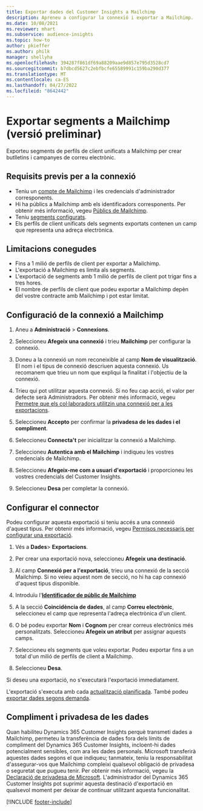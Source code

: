 ```yaml
---
title: Exportar dades del Customer Insights a Mailchimp
description: Apreneu a configurar la connexió i exportar a Mailchimp.
ms.date: 10/08/2021
ms.reviewer: mhart
ms.subservice: audience-insights
ms.topic: how-to
author: pkieffer
ms.author: philk
manager: shellyha
ms.openlocfilehash: 394287f861df69a88209aae9d857e795d3528cd7
ms.sourcegitcommit: b7dbcd5627c2ebfbcfe65589991c159ba290d377
ms.translationtype: MT
ms.contentlocale: ca-ES
ms.lasthandoff: 04/27/2022
ms.locfileid: "8642442"
---
```

# <a name="export-segments-to-mailchimp-preview"></a>Exportar segments a Mailchimp (versió preliminar)

Exporteu segments de perfils de client unificats a Mailchimp per crear butlletins i campanyes de correu electrònic.

## <a name="prerequisites-for-connection"></a>Requisits previs per a la connexió

-   Teniu un [compte de Mailchimp](https://mailchimp.com/) i les credencials d'administrador corresponents.
-   Hi ha públics a Mailchimp amb els identificadors corresponents. Per obtenir més informació, vegeu [Públics de Mailchimp](https://mailchimp.com/help/create-audience/).
-   Teniu [segments configurats](segments.md).
-   Els perfils de client unificats dels segments exportats contenen un camp que representa una adreça electrònica.

## <a name="known-limitations"></a>Limitacions conegudes

- Fins a 1 milió de perfils de client per exportar a Mailchimp.
- L'exportació a Mailchimp es limita als segments.
- L'exportació de segments amb 1 milió de perfils de client pot trigar fins a tres hores. 
- El nombre de perfils de client que podeu exportar a Mailchimp depèn del vostre contracte amb Mailchimp i pot estar limitat.

## <a name="set-up-connection-to-mailchimp"></a>Configuració de la connexió a Mailchimp

1. Aneu a **Administració** > **Connexions**.

1. Seleccioneu **Afegeix una connexió** i trieu **Mailchimp** per configurar la connexió.

1. Doneu a la connexió un nom reconeixible al camp **Nom de visualització**. El nom i el tipus de connexió descriuen aquesta connexió. Us recomanem que trieu un nom que expliqui la finalitat i l'objectiu de la connexió.

1. Trieu qui pot utilitzar aquesta connexió. Si no feu cap acció, el valor per defecte serà Administradors. Per obtenir més informació, vegeu [Permetre que els col·laboradors utilitzin una connexió per a les exportacions](connections.md#allow-contributors-to-use-a-connection-for-exports).

1. Seleccioneu **Accepto** per confirmar la **privadesa de les dades i el compliment**.

1. Seleccioneu **Connecta't** per inicialitzar la connexió a Mailchimp.

1. Seleccioneu **Autentica amb el Mailchimp** i indiqueu les vostres credencials de Mailchimp.

1. Seleccioneu **Afegeix-me com a usuari d'exportació** i proporcioneu les vostres credencials del Customer Insights.

1. Seleccioneu **Desa** per completar la connexió. 

## <a name="configure-the-connector"></a>Configurar el connector

Podeu configurar aquesta exportació si teniu accés a una connexió d'aquest tipus. Per obtenir més informació, vegeu [Permisos necessaris per configurar una exportació](export-destinations.md#set-up-a-new-export).

1. Vés a **Dades**> **Exportacions**.

1. Per crear una exportació nova, seleccioneu **Afegeix una destinació**.

1. Al camp **Connexió per a l'exportació**, trieu una connexió de la secció Mailchimp. Si no veieu aquest nom de secció, no hi ha cap connexió d'aquest tipus disponible.

1. Introduïu l'**[Identificador de públic de Mailchimp](https://mailchimp.com/help/find-audience-id/)**

1. A la secció **Coincidència de dades**, al camp **Correu electrònic**, seleccioneu el camp que representa l'adreça electrònica d'un client. 

1. O bé podeu exportar **Nom** i **Cognom** per crear correus electrònics més personalitzats. Seleccioneu **Afegeix un atribut** per assignar aquests camps.

1. Seleccioneu els segments que voleu exportar. Podeu exportar fins a un total d'un milió de perfils de client a Mailchimp.

1. Seleccioneu **Desa**.

Si deseu una exportació, no s'executarà l'exportació immediatament.

L'exportació s'executa amb cada [actualització planificada](system.md#schedule-tab). També podeu [exportar dades segons demanda](export-destinations.md#run-exports-on-demand). 

## <a name="data-privacy-and-compliance"></a>Compliment i privadesa de les dades

Quan habiliteu Dynamics 365 Customer Insights perquè transmeti dades a Mailchimp, permeteu la transferència de dades fora dels límits de compliment del Dynamics 365 Customer Insights, incloent-hi dades potencialment sensibles, com ara les dades personals. Microsoft transferirà aquestes dades segons el que indiqueu; tanmateix, teniu la responsabilitat d'assegurar-vos que Mailchimp compleixi qualsevol obligació de privadesa o seguretat que pugueu tenir. Per obtenir més informació, vegeu la [Declaració de privadesa de Microsoft](https://go.microsoft.com/fwlink/?linkid=396732).
L'administrador del Dynamics 365 Customer Insights pot suprimir aquesta destinació d'exportació en qualsevol moment per deixar de continuar utilitzant aquesta funcionalitat.

[!INCLUDE [footer-include](includes/footer-banner.md)]
